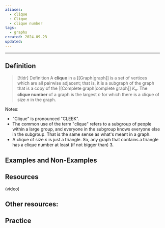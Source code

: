 ```yaml
---
aliases:
  - clique
  - Clique
  - clique number
tags:
  - graphs
created: 2024-09-23
updated:
---
```

---
## Definition 

> [!tldr] Definition
> A **clique** in a [[Graph|graph]] is a set of vertices which are all pairwise adjacent; that is, it is a subgraph of the graph that is a copy of the [[Complete graph|complete graph]] $K_n$. The **clique number** of a graph is the largest $n$ for which there is a clique of size $n$ in the graph. 

Notes: 
* "Clique" is pronounced "CLEEK". 
* The common use of the term "clique" refers to a subgroup of people within a large group, and everyone in the subgroup knows everyone else in the subgroup. That is the same sense as what's meant in a graph. 
* A clique of size $n$ is just a triangle. So, any graph that contains a triangle has a clique number at least (if not bigger than) $3$. 

## Examples and Non-Examples

## Resources 

(video)

Other resources: 
- 

## Practice 
